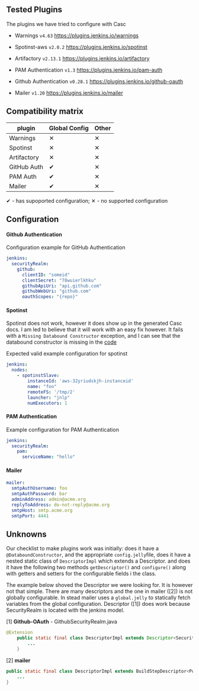 ## Tested Plugins
The plugins we have tried to configure with Casc

- Warnings `v4.63`
https://plugins.jenkins.io/warnings

- Spotinst-aws `v2.0.2`
https://plugins.jenkins.io/spotinst

- Artifactory `v2.13.1`
https://plugins.jenkins.io/artifactory

- PAM Authentication `v1.3`
https://plugins.jenkins.io/pam-auth

- Github Authentication `v0.28.1`
https://plugins.jenkins.io/github-oauth

- Mailer `v1.20`
https://plugins.jenkins.io/mailer


## Compatibility matrix

| plugin        | Global Config  | Other   |
|---------------|----------------|---------|
| Warnings      | &#x2715;       | &#x2715;|
| Spotinst      | &#x2715;       | &#x2715;|
| Artifactory   | &#x2715;       | &#x2715;|
| GitHub Auth   | &#x2714;       | &#x2715;|
| PAM Auth      | &#x2714;       | &#x2715;|
| Mailer        | &#x2714;       | &#x2715;|

&#x2714; - has supoported configuration; &#x2715; - no supported configuration

## Configuration

#### Github Authentication

Configuration example for GitHub Authentication
  ```yml
jenkins:
    securityRealm:
      github:
        clientID: "someid"
        clientSecret: "78wuierlkhku"
        githubApiUri: "api.github.com"
        githubWebUri: "github.com"
        oauthScopes: "{repo}"
  ```

#### Spotinst

Spotinst does not work, however it does show up in the generated Casc docs. I am led to believe that it will work with an easy fix however. It fails with a `Missing Databound Constructor` exception, and I can see that the databound constructor is missing in the [code](https://github.com/jenkinsci/spotinst-plugin/blob/08391e59d47506c12b2f061a01a12f9cef1c3c84/src/main/java/hudson/plugins/spotinst/slave/SpotinstSlave.java#L38)

Expected valid example configuration for spotinst
```yml
jenkins:
  nodes:
    - spotinstSlave:
        instanceId: 'aws-32yriudskjh-instanceid'
        name: "foo"
        remoteFS: '/tmp/2'
        launcher: "jnlp"
        numExecutors: 1

```

#### PAM Authentication

Example configuration for PAM Authentication
```yml
jenkins:
  securityRealm:
    pam:
      serviceName: "hello"
```


#### Mailer
```yml
mailer:
  smtpAuthUsername: foo
  smtpAuthPassword: bar
  adminAddress: admin@acme.org
  replyToAddress: do-not-reply@acme.org
  smtpHost: smtp.acme.org
  smtpPort: 4441
```

## Unknowns

Our checklist to make plugins work was initially: does it have a `@DataboundConstructor`, and the appropriate `config.jelly`file, does it have a nested static class of `DescriptorImpl` which extends a Descriptor. and does it have the following two methods `getDescriptor()` and `configure()` along with getters and setters for the configurable fields i the class.

The example below shoved the Descriptor we were looking for. It is however not that simple. There are many descriptors and the one in mailer ([2]) is not globally configurable. In stead mailer uses a `global.jelly` to statically fetch variables from the global configuration. Descriptor ([1]) does work because SecurityRealm is located with the jenkins model.

[1] **Github-OAuth** - GithubSecurityRealm.java
```java
@Extension
    public static final class DescriptorImpl extends Descriptor<SecurityRealm> {
        ...
    }
```

[2] **mailer**
```java
public static final class DescriptorImpl extends BuildStepDescriptor<Publisher> {
    ...
}
```
